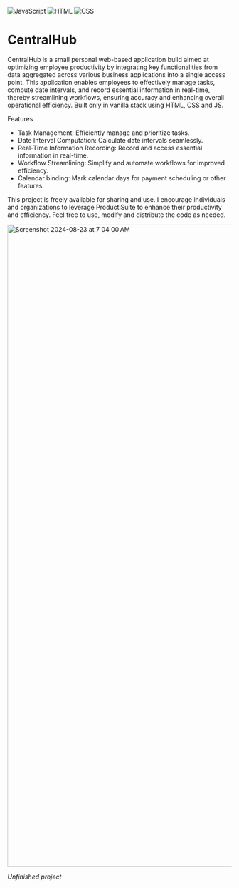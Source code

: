 ![JavaScript](https://img.shields.io/badge/JavaScript-yellow)
![HTML](https://img.shields.io/badge/HTML-orange)
![CSS](https://img.shields.io/badge/CSS-blue)

# CentralHub

CentralHub is a small personal web-based application build aimed at optimizing employee productivity by integrating key functionalities from data aggregated across various business applications into a single access point. This application enables employees to effectively manage tasks, compute date intervals, and record essential information in real-time, thereby streamlining workflows, ensuring accuracy and enhancing overall operational efficiency. Built only in vanilla stack using HTML, CSS and JS.

Features
- Task Management: Efficiently manage and prioritize tasks.
- Date Interval Computation: Calculate date intervals seamlessly.
- Real-Time Information Recording: Record and access essential information in real-time.
- Workflow Streamlining: Simplify and automate workflows for improved efficiency.
- Calendar binding: Mark calendar days for payment scheduling or other features. 

This project is freely available for sharing and use. I encourage individuals and organizations to leverage ProductiSuite to enhance their productivity and efficiency. Feel free to use, modify and distribute the code as needed.


<img width="1440" alt="Screenshot 2024-08-23 at 7 04 00 AM" src="https://github.com/user-attachments/assets/bdf6adfe-378e-4e3f-99a1-24086afb60f8">

*Unfinished project*
